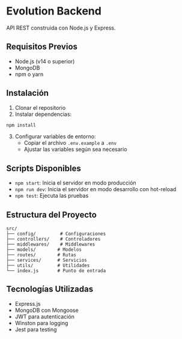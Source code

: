 # Evolution Backend

API REST construida con Node.js y Express.

## Requisitos Previos

- Node.js (v14 o superior)
- MongoDB
- npm o yarn

## Instalación

1. Clonar el repositorio
2. Instalar dependencias:
```bash
npm install
```

3. Configurar variables de entorno:
   - Copiar el archivo `.env.example` a `.env`
   - Ajustar las variables según sea necesario

## Scripts Disponibles

- `npm start`: Inicia el servidor en modo producción
- `npm run dev`: Inicia el servidor en modo desarrollo con hot-reload
- `npm test`: Ejecuta las pruebas

## Estructura del Proyecto

```
src/
├── config/         # Configuraciones
├── controllers/    # Controladores
├── middlewares/    # Middlewares
├── models/        # Modelos
├── routes/        # Rutas
├── services/      # Servicios
├── utils/         # Utilidades
└── index.js       # Punto de entrada
```

## Tecnologías Utilizadas

- Express.js
- MongoDB con Mongoose
- JWT para autenticación
- Winston para logging
- Jest para testing 
